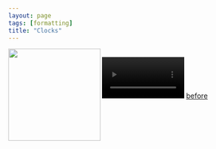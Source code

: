 ```yaml
---
layout: page
tags: [formatting]
title: "Clocks"
---
```



<a ><img src="http://gtendas.github.io/orologi/carriage1.jpg" align="left" width="185" ></a>   
<video width="165" muted controls> <source src="http://gtendas.github.io/orologi/carriage2.mp4" type="video/mp4"> </video> 
[before](http://gtendas.github.io/orologi/carriageold1.jpg)
 

